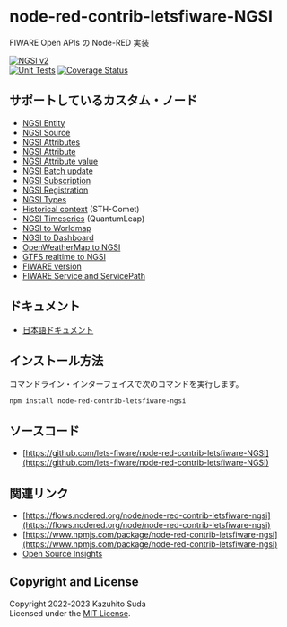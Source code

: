 # node-red-contrib-letsfiware-NGSI

FIWARE Open APIs の Node-RED 実装

[![NGSI v2](https://img.shields.io/badge/NGSI-v2-5dc0cf.svg)](https://fiware-ges.github.io/orion/api/v2/stable/)
<br/>
[![Unit Tests](https://github.com/lets-fiware/node-red-contrib-letsfiware-NGSI/actions/workflows/ci.yml/badge.svg)](https://github.com/lets-fiware/node-red-contrib-letsfiware-NGSI/actions/workflows/ci.yml)
[![Coverage Status](https://coveralls.io/repos/github/lets-fiware/node-red-contrib-letsfiware-NGSI/badge.svg?branch=main)](https://coveralls.io/github/lets-fiware/node-red-contrib-letsfiware-NGSI?branch=main)

## サポートしているカスタム・ノード

-   [NGSI Entity](custom_nodes/ngsi_entity.md)
-   [NGSI Source](custom_nodes/ngsi_source.md)
-   [NGSI Attributes](custom_nodes/ngsi_attributes.md)
-   [NGSI Attribute](custom_nodes/ngsi_attribute.md)
-   [NGSI Attribute value](custom_nodes/ngsi_attribute_value.md)
-   [NGSI Batch update](custom_nodes/ngsi_batch_update.md)
-   [NGSI Subscription](custom_nodes/ngsi_subscription.md)
-   [NGSI Registration](custom_nodes/ngsi_registration.md)
-   [NGSI Types](custom_nodes/ngsi_types.md)
-   [Historical context](custom_nodes/historical_context.md) (STH-Comet)
-   [NGSI Timeseries](custom_nodes/ngsi_timeseries.md) (QuantumLeap)
-   [NGSI to Worldmap](custom_nodes/ngsi_to_worldmap.md)
-   [NGSI to Dashboard](custom_nodes/ngsi_to_dashboard.md)
-   [OpenWeatherMap to NGSI](custom_nodes/openweathermap_to_ngsi.md)
-   [GTFS realtime to NGSI](custom_nodes/ngsi_gtfs_realtime.md)
-   [FIWARE version](custom_nodes/fiware_version.md)
-   [FIWARE Service and ServicePath](custom_nodes/service-and-servicepath.md)

## ドキュメント

-   [日本語ドキュメント](https://node-red-contrib-letsfiware-ngsi.letsfiware.jp/ja/)

## インストール方法

コマンドライン・インターフェイスで次のコマンドを実行します。

```
npm install node-red-contrib-letsfiware-ngsi
```

## ソースコード

-   [https://github.com/lets-fiware/node-red-contrib-letsfiware-NGSI](https://github.com/lets-fiware/node-red-contrib-letsfiware-NGSI)

## 関連リンク

-   [https://flows.nodered.org/node/node-red-contrib-letsfiware-ngsi](https://flows.nodered.org/node/node-red-contrib-letsfiware-ngsi)
-   [https://www.npmjs.com/package/node-red-contrib-letsfiware-ngsi](https://www.npmjs.com/package/node-red-contrib-letsfiware-ngsi)
-   [Open Source Insights](https://deps.dev/npm/node-red-contrib-letsfiware-ngsi)

## Copyright and License

Copyright 2022-2023 Kazuhito Suda<br>
Licensed under the [MIT License](./LICENSE).
